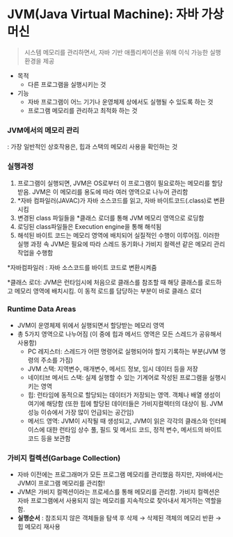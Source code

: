 # JVM(Java Virtual Machine): 자바 가상 머신

> 시스템 메모리를 관리하면서, 자바 기반 애플리케이션을 위해 이식 가능한 실행 환경을 제공
> 
- 목적
    - 다른 프로그램을 실행시키는 것
- 기능
    - 자바 프로그램이 어느 기기나 운영체제 상에서도 실행될 수 있도록 하는 것
    - 프로그램 메모리를 관리하고 최적화 하는 것

### JVM에서의 메모리 관리

: 가장 일반적인 상호작용은, 힙과 스택의 메모리 사용을 확인하는 것 

### 실행과정

1. 프로그램이 실행되면, JVM은 OS로부터 이 프로그램이 필요로하는 메모리를 할당받음. JVM은 이 메모리를 용도에 따라 여러 영역으로 나누어 관리함
2. *자바 컴파일러(JAVAC)가 자바 소스코드를 읽고, 자바 바이트코드(.class)로 변환시킴
3. 변경된 class 파일들을 *클래스 로더를 통해 JVM 메모리 영역으로 로딩함
4. 로딩된 class파일들은 Execution engine을 통해 해석됨
5. 해석된 바이트 코드는 메모리 영역에 배치되어 실질적인 수행이 이루어짐. 이러한 실행 과정 속 JVM은 필요에 따라 스레드 동기화나 가비지 컬렉션 같은 메모리 관리 작업을 수행함

*자바컴파일러 : 자바 소스코드를 바이트 코드로 변환시켜줌

*클래스 로더: JVM은 런타임시에 처음으로 클래스를 참조할 때 해당 클래스를 로드하고 메모리 영역에 배치시킴. 이 동적 로드를 담당하는 부분이 바로 클래스 로더

### **Runtime Data Areas**

- JVM이 운영체제 위에서 실행되면서 할당받는 메모리 영역
- 총 5가지 영역으로 나누어짐 (이 중에 힙과 메서드 영역은 모든 스레드가 공유해서 사용함)
    - PC 레지스터: 스레드가 어떤 명령어로 실행되어야 할지 기록하는 부분(JVM 명령의 주소를 가짐)
    - JVM 스택: 지역변수, 매개변수, 메서드 정보, 임시 데이터 등을 저장
    - 네이티브 메서드 스택: 실제 실행할 수 있는 기계어로 작성된 프로그램을 실행시키는 영역
    - 힙: 런타임에 동적으로 할당되는 데이터가 저장되는 영역. 객체나 배열 생성이 여기에 해당함 (또한 힙에 할당된 데이터들은 가비지컬렉터의 대상이 됨. JVM 성능 이슈에서 가장 많이 언급되는 공간임)
    - 메서드 영역: JVM이 시작될 때 생성되고, JVM이 읽은 각각의 클래스와 인터페이스에 대한 런타임 상수 풀, 필드 및 메서드 코드, 정적 변수, 메서드의 바이트 코드 등을 보관함

### **가비지 컬렉션(Garbage Collection)**

- 자바 이전에는 프로그래머가 모든 프로그램 메모리를 관리했음 하지만, 자바에서는  JVM이 프로그램 메모리를 관리함!
- JVM은 가비지 컬렉션이라는 프로세스를 통해 메모리를 관리함. 가비지 컬렉션은 자바 프로그램에서 사용되지 않는 메모리를 지속적으로 찾아내서 제거하는 역할을 함.
- **실행순서** : 참조되지 않은 객체들을 탐색 후 삭제 → 삭제된 객체의 메모리 반환 → 힙 메모리 재사용
